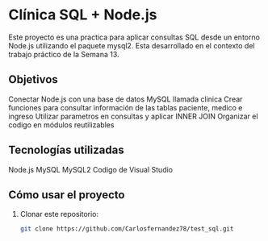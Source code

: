 # Clínica SQL + Node.js

Este proyecto es una practica para aplicar consultas SQL desde un entorno Node.js utilizando el paquete mysql2. Esta desarrollado en el contexto del trabajo práctico de la Semana 13.

## Objetivos

Conectar Node.js con una base de datos MySQL llamada clinica
Crear funciones para consultar información de las tablas paciente, medico e ingreso
Utilizar parametros en consultas y aplicar INNER JOIN
Organizar el codigo en módulos reutilizables

## Tecnologías utilizadas
Node.js
MySQL
MySQL2
Codigo de Visual Studio

## Cómo usar el proyecto

1. Clonar este repositorio:
   ```bash
   git clone https://github.com/Carlosfernandez78/test_sql.git
